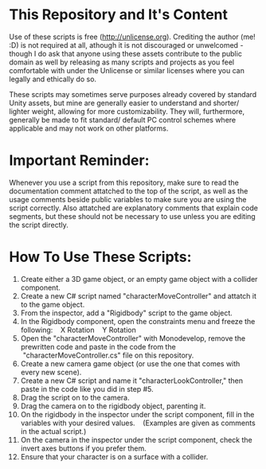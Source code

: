 # This Repository and It's Content
Use of these scripts is free (<http://unlicense.org>). Crediting the author (me! :D) is not required at all, athough it is
not discouraged or unwelcomed - though I do ask that anyone using these assets contribute to the public domain as well by
releasing as many scripts and projects as you feel comfortable with under the Unlicense or similar licenses where you can legally 
and ethically do so.

  These scripts may sometimes serve purposes already covered by standard Unity assets, but mine are generally easier to understand
and shorter/ lighter weight, allowing for more customizability. They will, furthermore, generally be made to fit standard/ default
PC control schemes where applicable and may not work on other platforms.

# Important Reminder:
  Whenever you use a script from this repository, make sure to read the documentation comment attatched to the top of the script,
as well as the usage comments beside public variables to make sure you are using the script correctly. Also attatched are 
explanatory comments that explain code segments, but these should not be necessary to use unless you are editing the script directly.

# How To Use These Scripts:

1. Create either a 3D game object, or an empty game object with a collider component.
2. Create a new C# script named "characterMoveController" and attatch it to the game object.
3. From the inspector, add a "Rigidbody" script to the game object. 
4. In the Rigidbody component, open the constraints menu and freeze the following:
    X Rotation
    Y Rotation
5. Open the "characterMoveController" with Monodevelop, remove the prewritten code and paste in the code from the
    "characterMoveController.cs" file on this repository.
6. Create a new camera game object (or use the one that comes with every new scene).
7. Create a new C# script and name it "characterLookController," then paste in the code like you did in step \#5.
8. Drag the script on to the camera.
9. Drag the camera on to the rigidbody object, parenting it.
10. On the rigidbody in the inspector under the script component, fill in the variables with your desired values.
    (Examples are given as comments in the actual script.)
11. On the camera in the inspector under the script component, check the invert axes buttons if you prefer them.
12. Ensure that your character is on a surface with a collider. 

